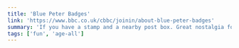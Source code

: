 ```yaml
---
title: 'Blue Peter Badges'
link: 'https://www.bbc.co.uk/cbbc/joinin/about-blue-peter-badges'
summary: 'If you have a stamp and a nearby post box. Great nostalgia for parents.'
tags: ['fun', 'age-all']
---
```

